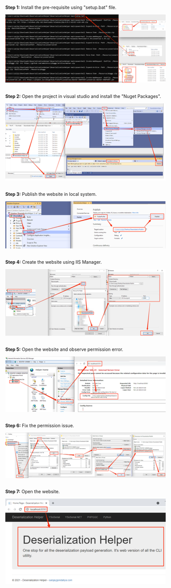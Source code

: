 **Step 1:** Install the pre-requisite using "setup.bat" file. <br/>

![Usage](Build/1.png)
<br/><br/>

**Step 2:** Open the project in visual studio and install the "Nuget Packages".<br/>

![Usage](Build/2.png)
<br/><br/>

**Step 3:** Publish the website in local system.<br/>

![Usage](Build/3.png)
<br/><br/>

**Step 4:** Create the website using IIS Manager.<br/>

![Usage](Build/4.png)
<br/><br/>

**Step 5:** Open the website and observe permission error.<br/>

![Usage](Build/5.png)
<br/><br/>

**Step 6:** Fix the permission issue.<br/>

![Usage](Build/6.png)
<br/><br/>

**Step 7:** Open the website.<br/>

![Usage](Build/7.png)


